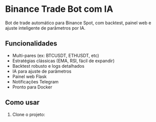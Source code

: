 # Binance Trade Bot com IA

Bot de trade automático para Binance Spot, com backtest, painel web e ajuste inteligente de parâmetros por IA.

## Funcionalidades

- Multi-pares (ex: BTCUSDT, ETHUSDT, etc)
- Estratégias clássicas (EMA, RSI, fácil de expandir)
- Backtest robusto e logs detalhados
- IA para ajuste de parâmetros
- Painel web Flask
- Notificações Telegram
- Pronto para Docker

## Como usar

1. Clone o projeto:
